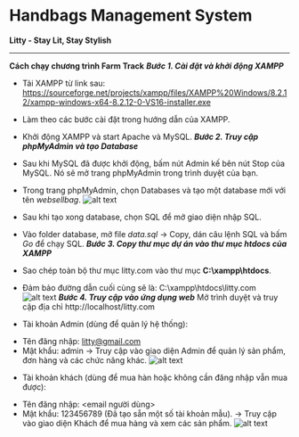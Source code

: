 # Handbags Management System

**Litty - Stay Lit, Stay Stylish**

-----------------------------------------------------------------------------
**Cách chạy chương trình Farm Track**
***Bước 1. Cài đặt và khởi động XAMPP***
- Tải XAMPP từ link sau: https://sourceforge.net/projects/xampp/files/XAMPP%20Windows/8.2.12/xampp-windows-x64-8.2.12-0-VS16-installer.exe
- Làm theo các bước cài đặt trong hướng dẫn của XAMPP.
- Khởi động XAMPP và start Apache và MySQL.
***Bước 2. Truy cập phpMyAdmin và tạo Database***
- Sau khi MySQL đã được khởi động, bấm nút Admin kế bên nút Stop của MySQL. Nó sẽ mở trang phpMyAdmin trong trình duyệt của bạn.
- Trong trang phpMyAdmin, chọn Databases và tạo một database mới với tên *websellbag*.
![alt text](#/1.png)
- Sau khi tạo xong database, chọn SQL để mở giao diện nhập SQL.
- Vào folder database, mở file *data.sql* -> Copy, dán câu lệnh SQL và bấm *Go* để chạy SQL.
***Bước 3. Copy thư mục dự án vào thư mục htdocs của XAMPP***
- Sao chép toàn bộ thư mục litty.com vào thư mục **C:\xampp\htdocs**.
- Đảm bảo đường dẫn cuối cùng sẽ là: C:\xampp\htdocs\litty.com
![alt text](#/2.png)
***Bước 4. Truy cập vào ứng dụng web***
Mở trình duyệt và truy cập địa chỉ http://localhost/litty.com

- Tài khoản Admin (dùng để quản lý hệ thống):
+ Tên đăng nhập: litty@gmail.com
+ Mật khẩu: admin
-> Truy cập vào giao diện Admin để quản lý sản phẩm, đơn hàng và các chức năng khác.
![alt text](#/3.png)

- Tài khoản khách (dùng để mua hàn hoặc không cần đăng nhập vẫn mua được):
+ Tên đăng nhập: <email người dùng>
+ Mật khẩu: 123456789 (Đã tạo sẵn một số tài khoản mẫu).
-> Truy cập vào giao diện Khách để mua hàng và xem các sản phẩm.
![alt text](#/4.png)
